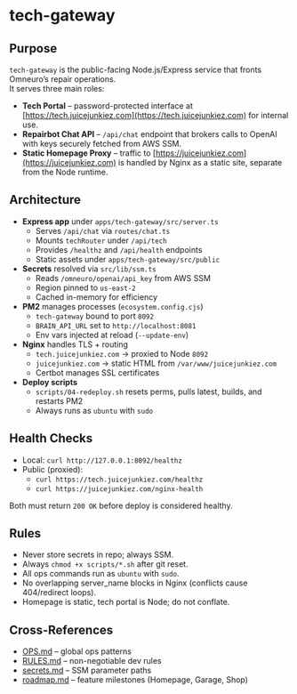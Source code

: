 # tech-gateway

## Purpose
`tech-gateway` is the public-facing Node.js/Express service that fronts Omneuro’s repair operations.  
It serves three main roles:
- **Tech Portal** – password-protected interface at [https://tech.juicejunkiez.com](https://tech.juicejunkiez.com) for internal use.  
- **Repairbot Chat API** – `/api/chat` endpoint that brokers calls to OpenAI with keys securely fetched from AWS SSM.  
- **Static Homepage Proxy** – traffic to [https://juicejunkiez.com](https://juicejunkiez.com) is handled by Nginx as a static site, separate from the Node runtime.

## Architecture
- **Express app** under `apps/tech-gateway/src/server.ts`
  - Serves `/api/chat` via `routes/chat.ts`
  - Mounts `techRouter` under `/api/tech`
  - Provides `/healthz` and `/api/health` endpoints
  - Static assets under `apps/tech-gateway/src/public`
- **Secrets** resolved via `src/lib/ssm.ts`
  - Reads `/omneuro/openai/api_key` from AWS SSM
  - Region pinned to `us-east-2`
  - Cached in-memory for efficiency
- **PM2** manages processes (`ecosystem.config.cjs`)
  - `tech-gateway` bound to port `8092`
  - `BRAIN_API_URL` set to `http://localhost:8081`
  - Env vars injected at reload (`--update-env`)
- **Nginx** handles TLS + routing
  - `tech.juicejunkiez.com` → proxied to Node `8092`
  - `juicejunkiez.com` → static HTML from `/var/www/juicejunkiez.com`
  - Certbot manages SSL certificates
- **Deploy scripts**
  - `scripts/04-redeploy.sh` resets perms, pulls latest, builds, and restarts PM2
  - Always runs as `ubuntu` with `sudo`

## Health Checks
- Local: `curl http://127.0.0.1:8092/healthz`
- Public (proxied):  
  - `curl https://tech.juicejunkiez.com/healthz`  
  - `curl https://juicejunkiez.com/nginx-health`  

Both must return `200 OK` before deploy is considered healthy.

## Rules
- Never store secrets in repo; always SSM.  
- Always `chmod +x scripts/*.sh` after git reset.  
- All ops commands run as `ubuntu` with `sudo`.  
- No overlapping server_name blocks in Nginx (conflicts cause 404/redirect loops).  
- Homepage is static, tech portal is Node; do not conflate.  

## Cross-References
- [OPS.md](../ops/OPS.md) – global ops patterns  
- [RULES.md](../ops/RULES.md) – non-negotiable dev rules  
- [secrets.md](../ops/secrets.md) – SSM parameter paths  
- [roadmap.md](../ROADMAP.md) – feature milestones (Homepage, Garage, Shop)  